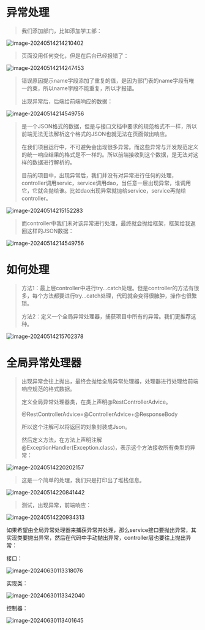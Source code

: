 # 异常处理

> 我们添加部门，比如添加学工部：

![image-20240514214210402](E:\text1\15.登录\assets\image-20240514214210402.png)

> 页面没用任何变化，但是在后台已经报错了：

![image-20240514214247453](E:\text1\15.登录\assets\image-20240514214247453.png)

> 错误原因提示name字段添加了重复的值，是因为部门表的name字段有唯一约束，所以name字段不能重复，所以才报错。
>
> 出现异常后，后端给前端响应的数据：

![image-20240514214549756](E:\text1\15.登录\assets\image-20240514214549756.png)

> 是一个JSON格式的数据，但是与接口文档中要求的规范格式不一样，所以前端无法无法解析这个格式的JSON也就无法在页面做出响应。
>
> 在我们项目运行中，不可避免会出现很多异常。而这些异常与开发规范定义的统一响应结果的格式是不一样的。所以前端接收到这个数据，是无法对这样的数据进行解析的。
>
> 目前的项目中，出现异常后，我们并没有对异常进行任何的处理，controller调用servic，service调用dao，当任意一层出现异常，谁调用它，它就会抛给谁。比如dao出现异常就抛给service，service再抛给controller。

![image-20240514215152283](E:\text1\15.登录\assets\image-20240514215152283.png)

> 而controller中我们未对该异常进行处理，最终就会抛给框架，框架给我返回这样的JSON数据：

![image-20240514214549756](E:\text1\15.登录\assets\image-20240514214549756.png)



# 如何处理

> 方法1：最上层controller中进行try...catch处理。但是controller的方法有很多，每个方法都要进行try...catch处理，代码就会变得很臃肿，操作也很繁琐。
>
> 方法2：定义一个全局异常处理器，捕获项目中所有的异常。我们更推荐这种。

![image-20240514215702378](E:\text1\15.登录\assets\image-20240514215702378.png)



# 全局异常处理器

> 出现异常会往上抛出，最终会抛给全局异常处理器，处理器进行处理给前端响应规范的格式数据。
>
> 定义全局异常处理器类，在类上声明@RestControllerAdvice。
>
> @RestControllerAdvice=@ControllerAdvice+@ResponseBody
>
> 所以这个注解可以将返回的对象封装成Json。
>
> 然后定义方法，在方法上声明注解@ExceptionHandler(Exception.class)，表示这个方法接收所有类型的异常：

![image-20240514220202157](E:\text1\15.登录\assets\image-20240514220202157.png)

> 这是一个简单的处理，我们只是打印出了堆栈信息。

![image-20240514220841442](E:\text1\15.登录\assets\image-20240514220841442.png)

> 测试，出现异常，前端响应：

![image-20240514220934313](E:\text1\15.登录\assets\image-20240514220934313.png)

如果希望由全局异常处理器来捕获异常并处理，那么service接口要抛出异常，其实现类要抛出异常，然后在代码中手动抛出异常，controller层也要往上抛出异常：

接口：

![image-20240630113318076](E:\text1\15.登录\assets\image-20240630113318076.png)

实现类：

![image-20240630113342040](E:\text1\15.登录\assets\image-20240630113342040.png)

控制器：

![image-20240630113401645](E:\text1\15.登录\assets\image-20240630113401645.png)